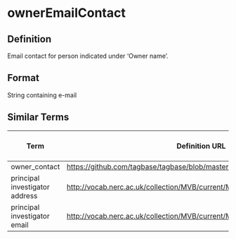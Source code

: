 # ownerEmailContact

## Definition 
Email contact for person indicated under ‘Owner name’.

## Format
String containing e-mail

## Similar Terms 
|Term|Definition URL|Source Vocabulary Publisher/Creator|
|----|----------|-----------------|
|owner_contact|https://github.com/tagbase/tagbase/blob/master/eTagMetadataInventory.csv#L7|Tagbase|
|principal investigator address|http://vocab.nerc.ac.uk/collection/MVB/current/MVB000234/|Movebank|
|principal investigator email|http://vocab.nerc.ac.uk/collection/MVB/current/MVB000235/|Movebank|

 